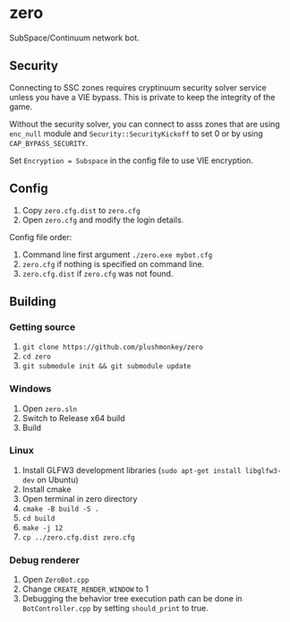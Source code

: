 # zero
SubSpace/Continuum network bot. 

## Security
Connecting to SSC zones requires cryptinuum security solver service unless you have a VIE bypass. This is private to keep the integrity of the game.

Without the security solver, you can connect to asss zones that are using `enc_null` module and `Security::SecurityKickoff` to set 0 or by using `CAP_BYPASS_SECURITY`.

Set `Encryption = Subspace` in the config file to use VIE encryption.

## Config
1. Copy `zero.cfg.dist` to `zero.cfg`
2. Open `zero.cfg` and modify the login details.

Config file order:
1. Command line first argument `./zero.exe mybot.cfg`
2. `zero.cfg` if nothing is specified on command line.
3. `zero.cfg.dist` if `zero.cfg` was not found.

## Building
### Getting source
1. `git clone https://github.com/plushmonkey/zero`
2. `cd zero`
3. `git submodule init && git submodule update`

### Windows
1. Open `zero.sln`
2. Switch to Release x64 build
3. Build

### Linux
1. Install GLFW3 development libraries (`sudo apt-get install libglfw3-dev` on Ubuntu)
2. Install cmake
3. Open terminal in zero directory
4. `cmake -B build -S .`
5. `cd build`
6. `make -j 12`
7. `cp ../zero.cfg.dist zero.cfg`

### Debug renderer
1. Open `ZeroBot.cpp`
2. Change `CREATE_RENDER_WINDOW` to 1
3. Debugging the behavior tree execution path can be done in `BotController.cpp` by setting `should_print` to true.


